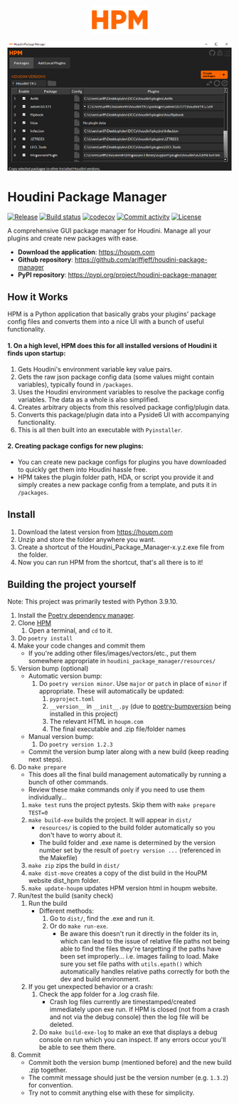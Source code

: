 <p align="center">
  <img width="125" src="https://raw.githubusercontent.com/ariffjeff/houdini-package-manager/main/docs/static/hpm.svg">
</p style = "margin-bottom: 2rem;">

<p align="center">
  <img width="700" src="https://raw.githubusercontent.com/ariffjeff/houdini-package-manager/main/docs/static/hpm_screenshot.png">
</p style = "margin-bottom: 2rem;">

# Houdini Package Manager

[![Release](https://img.shields.io/github/v/release/ariffjeff/houdini-package-manager)](https://img.shields.io/github/v/release/ariffjeff/houdini-package-manager)
[![Build status](https://img.shields.io/github/actions/workflow/status/ariffjeff/houdini-package-manager/main.yml?branch=main)](https://github.com/ariffjeff/houdini-package-manager/actions/workflows/main.yml?query=branch%3Amain)
[![codecov](https://codecov.io/gh/ariffjeff/houdini-package-manager/branch/main/graph/badge.svg)](https://codecov.io/gh/ariffjeff/houdini-package-manager)
[![Commit activity](https://img.shields.io/github/commit-activity/m/ariffjeff/houdini-package-manager)](https://img.shields.io/github/commit-activity/m/ariffjeff/houdini-package-manager)
[![License](https://img.shields.io/github/license/ariffjeff/houdini-package-manager)](https://img.shields.io/github/license/ariffjeff/houdini-package-manager)

A comprehensive GUI package manager for Houdini. Manage all your plugins and create new packages with ease.

- **Download the application**: <https://houpm.com>
- **Github repository**: <https://github.com/ariffjeff/houdini-package-manager>
- **PyPI repository**: <https://pypi.org/project/houdini-package-manager>

## How it Works
HPM is a Python application that basically grabs your plugins' package config files and converts them into a nice UI with a bunch of useful functionality.

#### 1. On a high level, HPM does this for all installed versions of Houdini it finds upon startup:
1. Gets Houdini's environment variable key value pairs.
1. Gets the raw json package config data (some values might contain variables), typically found in `/packages`.
1. Uses the Houdini environment variables to resolve the package config variables. The data as a whole is also simplified.
1. Creates arbitrary objects from this resolved package config/plugin data.
1. Converts this package/plugin data into a Pyside6 UI with accompanying functionality.
1. This is all then built into an executable with `Pyinstaller`.

#### 2. Creating package configs for new plugins:
- You can create new package configs for plugins you have downloaded to quickly get them into Houdini hassle free.
- HPM takes the plugin folder path, HDA, or script you provide it and simply creates a new package config from a template, and puts it in `/packages`.

## Install
1. Download the latest version from https://houpm.com
2. Unzip and store the folder anywhere you want.
3. Create a shortcut of the Houdini_Package_Manager-x.y.z.exe file from the folder.
4. Now you can run HPM from the shortcut, that's all there is to it!

## Building the project yourself
Note: This project was primarily tested with Python 3.9.10.

1. Install the [Poetry dependency manager](https://python-poetry.org/docs/#installation).
1. Clone [HPM](https://github.com/ariffjeff/houdini-package-manager)
    1. Open a terminal, and `cd` to it.
1. Do `poetry install`
1. Make your code changes and commit them
    - If you're adding other files/images/vectors/etc., put them somewhere appropriate in `houdini_package_manager/resources/`
1. Version bump (optional)
    - Automatic version bump: 
        1. Do `poetry version minor`. Use `major` or `patch` in place of `minor` if appropriate. These will automatically be updated:
            1. `pyproject.toml`
            2. `__version__` in `__init__.py` (due to [poetry-bumpversion](https://pypi.org/project/poetry-bumpversion/) being installed in this project)
            3. The relevant HTML in `houpm.com`
            4. The final executable and .zip file/folder names
    - Manual version bump:
        1. Do `poetry version 1.2.3`
    - Commit the version bump later along with a new build (keep reading next steps).
1. Do `make prepare`
    -  This does all the final build management automatically by running a bunch of other commands.
    - Review these make commands only if you need to use them individually...
    1. `make test` runs the project pytests. Skip them with `make prepare TEST=0`
    1. `make build-exe` builds the project. It will appear in `dist/`
        - `resources/` is copied to the build folder automatically so you don't have to worry about it.
        - The build folder and .exe name is determined by the version number set by the result of `poetry version ...` (referenced in the Makefile)
    1. `make zip` zips the build in `dist/`
    1. `make dist-move` creates a copy of the dist build in the HouPM website dist_hpm folder.
    1. `make update-houpm` updates HPM version html in houpm website.
1. Run/test the build (sanity check)
    1. Run the build
        - Different methods:
            1. Go to `dist/`, find the .exe and run it.
            2. Or do `make run-exe`.
                - Be aware this doesn't run it directly in the folder its in, which can lead to the issue of relative file paths not being able to find the files they're targetting if the paths have been set improperly... i.e. images failing to load. Make sure you set file paths with `utils.epath()` which automatically handles relative paths correctly for both the dev and build environment.
    1. If you get unexpected behavior or a crash:
        1. Check the app folder for a .log crash file.
            - Crash log files currently are timestamped/created immediately upon exe run. If HPM is closed (not from a crash and not via the debug console) then the log file will be deleted.
        1. Do `make build-exe-log` to make an exe that displays a debug console on run which you can inspect. If any errors occur you'll be able to see them there.
1. Commit 
    - Commit both the version bump (mentioned before) and the new build .zip together.
    - The commit message should just be the version number (e.g. `1.3.2`) for convention.
    - Try not to commit anything else with these for simplicity.
